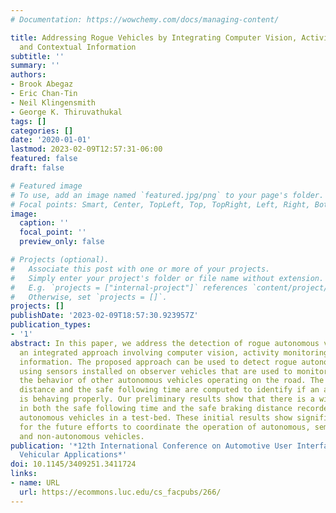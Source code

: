 ```yaml
---
# Documentation: https://wowchemy.com/docs/managing-content/

title: Addressing Rogue Vehicles by Integrating Computer Vision, Activity Monitoring,
  and Contextual Information
subtitle: ''
summary: ''
authors:
- Brook Abegaz
- Eric Chan-Tin
- Neil Klingensmith
- George K. Thiruvathukal
tags: []
categories: []
date: '2020-01-01'
lastmod: 2023-02-09T12:57:31-06:00
featured: false
draft: false

# Featured image
# To use, add an image named `featured.jpg/png` to your page's folder.
# Focal points: Smart, Center, TopLeft, Top, TopRight, Left, Right, BottomLeft, Bottom, BottomRight.
image:
  caption: ''
  focal_point: ''
  preview_only: false

# Projects (optional).
#   Associate this post with one or more of your projects.
#   Simply enter your project's folder or file name without extension.
#   E.g. `projects = ["internal-project"]` references `content/project/deep-learning/index.md`.
#   Otherwise, set `projects = []`.
projects: []
publishDate: '2023-02-09T18:57:30.923957Z'
publication_types:
- '1'
abstract: In this paper, we address the detection of rogue autonomous vehicles using
  an integrated approach involving computer vision, activity monitoring and contextual
  information. The proposed approach can be used to detect rogue autonomous vehicles
  using sensors installed on observer vehicles that are used to monitor and identify
  the behavior of other autonomous vehicles operating on the road. The safe braking
  distance and the safe following time are computed to identify if an autonomous vehicle
  is behaving properly. Our preliminary results show that there is a wide variation
  in both the safe following time and the safe braking distance recorded using three
  autonomous vehicles in a test-bed. These initial results show significant progress
  for the future efforts to coordinate the operation of autonomous, semi-autonomous
  and non-autonomous vehicles.
publication: '*12th International Conference on Automotive User Interfaces and Interactive
  Vehicular Applications*'
doi: 10.1145/3409251.3411724
links:
- name: URL
  url: https://ecommons.luc.edu/cs_facpubs/266/
---
```

